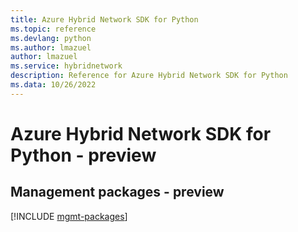 ```yaml
---
title: Azure Hybrid Network SDK for Python
ms.topic: reference
ms.devlang: python
ms.author: lmazuel
author: lmazuel
ms.service: hybridnetwork
description: Reference for Azure Hybrid Network SDK for Python
ms.data: 10/26/2022
---
```

# Azure Hybrid Network SDK for Python - preview

## Management packages - preview
[!INCLUDE [mgmt-packages](hybrid-network-mgmt-index.md)]
